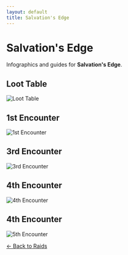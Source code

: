 ```yaml
---
layout: default
title: Salvation's Edge
---
```


<div class="container">
<h1>Salvation's Edge</h1>
<p>Infographics and guides for <strong>Salvation's Edge</strong>.</p>

## Loot Table

![Loot Table](se_loot.webp)

## 1st Encounter

![1st Encounter](encounter1.png)

## 3rd Encounter

![3rd Encounter](encounter3.webp)

## 4th Encounter

![4th Encounter](encounter4.png)

## 4th Encounter

![5th Encounter](encounter5.png)


<p><a href="../index.html">← Back to Raids</a></p>
</div>

